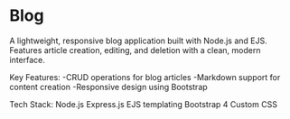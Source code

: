 # Blog
A lightweight, responsive blog application built with Node.js and EJS. Features article creation, editing, and deletion with a clean, modern interface.

Key Features:
-CRUD operations for blog articles
-Markdown support for content creation
-Responsive design using Bootstrap

Tech Stack:
Node.js
Express.js
EJS templating
Bootstrap 4
Custom CSS

